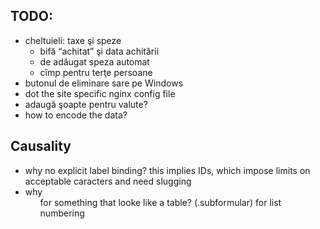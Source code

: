 TODO:
-----

* cheltuieli: taxe şi speze
  * bifă “achitat” şi data achitării
  * de adăugat speza automat
  * cîmp pentru terţe persoane
* butonul de eliminare sare pe Windows
* dot the site specific nginx config file
* adaugă şoapte pentru valute?
* how to encode the data?


Causality
---------

* why no explicit label binding? this implies IDs, which
  impose limits on acceptable caracters and need slugging
* why <ol> for something that looke like a table? (.subformular)
  for list numbering
